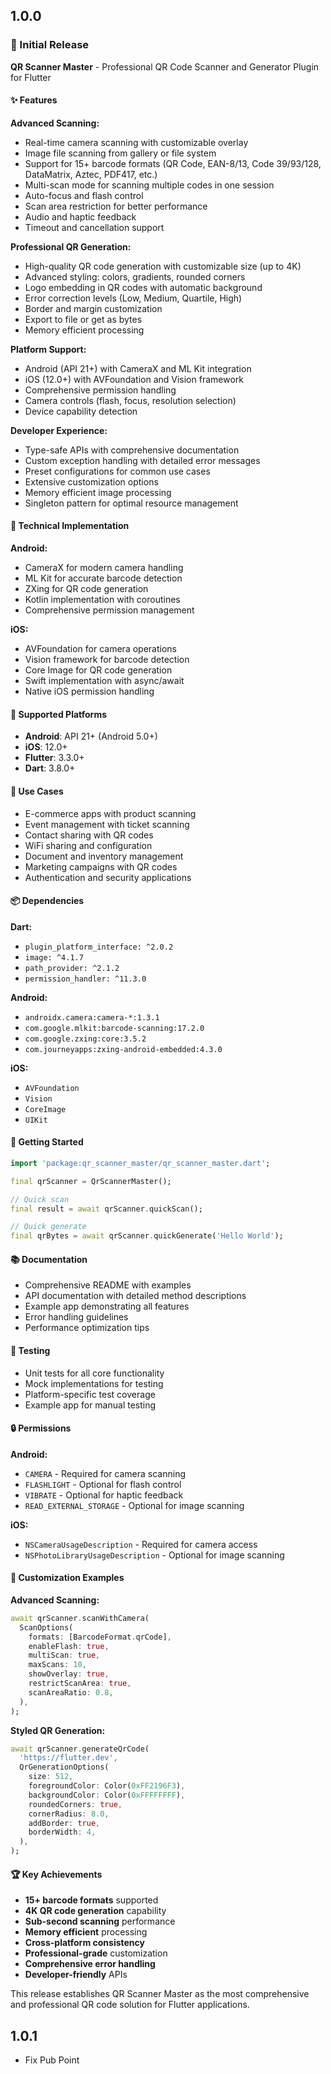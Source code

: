 ## 1.0.0

### 🎉 Initial Release

**QR Scanner Master** - Professional QR Code Scanner and Generator Plugin for Flutter

#### ✨ Features

**Advanced Scanning:**
- Real-time camera scanning with customizable overlay
- Image file scanning from gallery or file system
- Support for 15+ barcode formats (QR Code, EAN-8/13, Code 39/93/128, DataMatrix, Aztec, PDF417, etc.)
- Multi-scan mode for scanning multiple codes in one session
- Auto-focus and flash control
- Scan area restriction for better performance
- Audio and haptic feedback
- Timeout and cancellation support

**Professional QR Generation:**
- High-quality QR code generation with customizable size (up to 4K)
- Advanced styling: colors, gradients, rounded corners
- Logo embedding in QR codes with automatic background
- Error correction levels (Low, Medium, Quartile, High)
- Border and margin customization
- Export to file or get as bytes
- Memory efficient processing

**Platform Support:**
- Android (API 21+) with CameraX and ML Kit integration
- iOS (12.0+) with AVFoundation and Vision framework
- Comprehensive permission handling
- Camera controls (flash, focus, resolution selection)
- Device capability detection

**Developer Experience:**
- Type-safe APIs with comprehensive documentation
- Custom exception handling with detailed error messages
- Preset configurations for common use cases
- Extensive customization options
- Memory efficient image processing
- Singleton pattern for optimal resource management

#### 🔧 Technical Implementation

**Android:**
- CameraX for modern camera handling
- ML Kit for accurate barcode detection
- ZXing for QR code generation
- Kotlin implementation with coroutines
- Comprehensive permission management

**iOS:**
- AVFoundation for camera operations
- Vision framework for barcode detection
- Core Image for QR code generation
- Swift implementation with async/await
- Native iOS permission handling

#### 📱 Supported Platforms

- **Android**: API 21+ (Android 5.0+)
- **iOS**: 12.0+
- **Flutter**: 3.3.0+
- **Dart**: 3.8.0+

#### 🎯 Use Cases

- E-commerce apps with product scanning
- Event management with ticket scanning
- Contact sharing with QR codes
- WiFi sharing and configuration
- Document and inventory management
- Marketing campaigns with QR codes
- Authentication and security applications

#### 📦 Dependencies

**Dart:**
- `plugin_platform_interface: ^2.0.2`
- `image: ^4.1.7`
- `path_provider: ^2.1.2`
- `permission_handler: ^11.3.0`

**Android:**
- `androidx.camera:camera-*:1.3.1`
- `com.google.mlkit:barcode-scanning:17.2.0`
- `com.google.zxing:core:3.5.2`
- `com.journeyapps:zxing-android-embedded:4.3.0`

**iOS:**
- `AVFoundation`
- `Vision`
- `CoreImage`
- `UIKit`

#### 🚀 Getting Started

```dart
import 'package:qr_scanner_master/qr_scanner_master.dart';

final qrScanner = QrScannerMaster();

// Quick scan
final result = await qrScanner.quickScan();

// Quick generate
final qrBytes = await qrScanner.quickGenerate('Hello World');
```

#### 📚 Documentation

- Comprehensive README with examples
- API documentation with detailed method descriptions
- Example app demonstrating all features
- Error handling guidelines
- Performance optimization tips

#### 🧪 Testing

- Unit tests for all core functionality
- Mock implementations for testing
- Platform-specific test coverage
- Example app for manual testing

#### 🔒 Permissions

**Android:**
- `CAMERA` - Required for camera scanning
- `FLASHLIGHT` - Optional for flash control
- `VIBRATE` - Optional for haptic feedback
- `READ_EXTERNAL_STORAGE` - Optional for image scanning

**iOS:**
- `NSCameraUsageDescription` - Required for camera access
- `NSPhotoLibraryUsageDescription` - Optional for image scanning

#### 🎨 Customization Examples

**Advanced Scanning:**
```dart
await qrScanner.scanWithCamera(
  ScanOptions(
    formats: [BarcodeFormat.qrCode],
    enableFlash: true,
    multiScan: true,
    maxScans: 10,
    showOverlay: true,
    restrictScanArea: true,
    scanAreaRatio: 0.8,
  ),
);
```

**Styled QR Generation:**
```dart
await qrScanner.generateQrCode(
  'https://flutter.dev',
  QrGenerationOptions(
    size: 512,
    foregroundColor: Color(0xFF2196F3),
    backgroundColor: Color(0xFFFFFFFF),
    roundedCorners: true,
    cornerRadius: 8.0,
    addBorder: true,
    borderWidth: 4,
  ),
);
```

#### 🏆 Key Achievements

- **15+ barcode formats** supported
- **4K QR code generation** capability
- **Sub-second scanning** performance
- **Memory efficient** processing
- **Cross-platform consistency**
- **Professional-grade** customization
- **Comprehensive error handling**
- **Developer-friendly** APIs

This release establishes QR Scanner Master as the most comprehensive and professional QR code solution for Flutter applications.


## 1.0.1

* Fix Pub Point